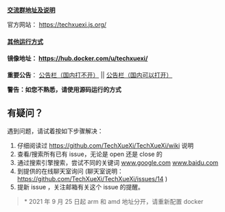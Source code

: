 **[交流群地址及说明](https://github.com/TechXueXi/TechXueXi/issues/14)**

官方网站： https://techxuexi.js.org/

#### [其他运行方式](https://github.com/TechXueXi/TechXueXi/blob/dev/%E4%BD%BF%E7%94%A8%E6%96%B9%E6%B3%95-%E6%9B%B4%E6%96%B0%E6%96%B9%E6%B3%95-%E4%B8%8B%E8%BD%BD%E6%96%B9%E5%BC%8F.md)

#### 镜像地址： https://hub.docker.com/u/techxuexi/

**重要公告**： [公告栏（国内打不开）](https://t.me/s/techxuexi_notice) || [公告栏（国内可以打开）](https://notice.techxuexi.workers.dev)

**警告：如您不熟悉，请使用源码运行的方式**

## 有疑问？

遇到问题，请试着按如下步骤解决：

1. 仔细阅读过 https://github.com/TechXueXi/TechXueXi/wiki 说明
2. 查看/搜索所有已有 issue，无论是 open 还是 close 的
3. 通过搜索引擎搜索，尝试不同的关键词 www.google.com www.baidu.com
4. 到提供的在线聊天室询问 (聊天室说明： https://github.com/TechXueXi/TechXueXi/issues/14 )
5. 提新 issue ，关注邮箱有关这个 issue 的提醒。
> \* 2021 年 9 月 25 日起 arm 和 amd 地址分开，请重新配置 docker

